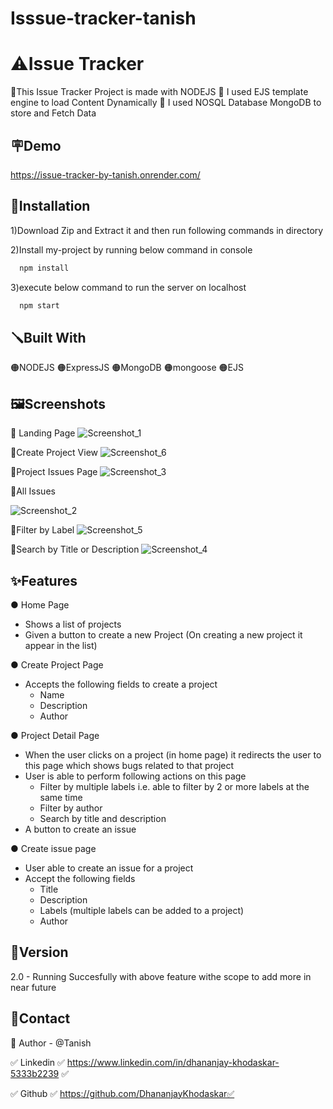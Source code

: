 # Isssue-tracker-tanish

# ⚠️Issue Tracker

🔴This Issue Tracker Project is made with NODEJS 🔴 I used EJS template engine to load Content Dynamically 🔴 I used NOSQL Database MongoDB to store and Fetch Data  

## 🪧Demo

https://issue-tracker-by-tanish.onrender.com/



## 📐Installation
1)Download Zip and Extract it and then run following commands in directory

2)Install my-project by running below command in console
```bash
  npm install
```
3)execute below command to run the server on localhost
```bash
  npm start
```
## 🪛Built With
🟠NODEJS 🟠ExpressJS 🟠MongoDB 🟠mongoose 🟠EJS 
## 🖼️Screenshots
🔴 Landing Page
![Screenshot_1]()

🔴Create Project View
![Screenshot_6](https://user-images.githubusercontent.com/125384723/226374440-d4dddba0-a1b1-46f8-9de4-bcce3e42e485.png)

🔴Project Issues Page
![Screenshot_3](https://user-images.githubusercontent.com/125384723/226374702-63c5f321-a5cc-4848-8433-4b00a762a184.png)

🔴All Issues 

![Screenshot_2](https://user-images.githubusercontent.com/125384723/226375138-bd4368b9-8c67-4f7d-aeb0-9c00b71e3189.png)

🔴Filter by Label
![Screenshot_5](https://user-images.githubusercontent.com/125384723/226375588-376d22bd-4126-444f-a649-f5a65b4369ea.png)

🔴Search by Title or Description
![Screenshot_4](https://user-images.githubusercontent.com/125384723/226375745-ed27abe8-ad6a-44e2-b5df-d7b5cafc8e26.png)

## ✨Features

● Home Page
 
  * Shows a list of projects
  * Given a button to create a new Project (On creating a new project it
    appear in the list)
    
● Create Project Page
  * Accepts the following fields to create a project
    * Name
    * Description
    * Author
  
● Project Detail Page
  * When the user clicks on a project (in home page) it redirects the user to this
    page which shows bugs related to that project
  * User is able to perform following actions on this page
    * Filter by multiple labels i.e. able to filter by 2 or more
      labels at the same time
    * Filter by author
    * Search by title and description
  * A button to create an issue

● Create issue page
  * User able to create an issue for a project
  * Accept the following fields
    * Title
    * Description
    * Labels (multiple labels can be added to a project)
    * Author

## 🚦Version
2.0 - Running Succesfully with above feature withe scope to add more in near future
## 👦Contact
🔗 Author - @Tanish

✅ Linkedin ✅ https://www.linkedin.com/in/dhananjay-khodaskar-5333b2239 ✅

✅ Github   ✅ https://github.com/DhananjayKhodaskar✅

